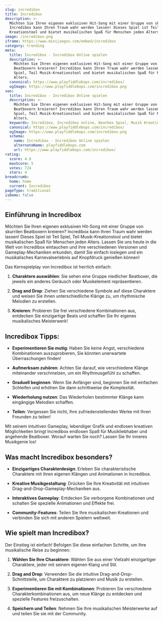 ```yaml
---
slug: incredibox
title: Incredibox
description: >-
  Möchten Sie Ihren eigenen exklusiven Hit-Song mit einer Gruppe von skurrilen Beatboxern kreieren?
  Incredibox kann Ihren Traum wahr werden lassen! Dieses Spiel ist Teil Spiel, Teil Musik-
  Kreationstool und bietet musikalischen Spaß für Menschen jeden Alters.
image: /incredibox.png
iframe: https://www.minijuegos.com/embed/incredibox
category: trending
meta:
  title: Incredibox - Incredibox Online spielen
  description: >-
    Möchten Sie Ihren eigenen exklusiven Hit-Song mit einer Gruppe von skurrilen
    Beatboxern kreieren? Incredibox kann Ihren Traum wahr werden lassen! Dieses Spiel ist Teil
    Spiel, Teil Musik-Kreationstool und bietet musikalischen Spaß für Menschen jeden
    Alters.
  canonical: https://www.playfiddlebops.com/incredibox/
  ogImage: https://www.playfiddlebops.com/incredibox.png
seo:
  title: Incredibox - Incredibox Online spielen
  description: >-
    Möchten Sie Ihren eigenen exklusiven Hit-Song mit einer Gruppe von skurrilen
    Beatboxern kreieren? Incredibox kann Ihren Traum wahr werden lassen! Dieses Spiel ist Teil
    Spiel, Teil Musik-Kreationstool und bietet musikalischen Spaß für Menschen jeden
    Alters.
  keywords: Incredibox, Incredibox online, Beatbox Spiel, Musik Kreation
  canonical: https://www.playfiddlebops.com/incredibox/
  ogImage: https://www.playfiddlebops.com/incredibox.png
  schema:
    name: Incredibox - Incredibox Online spielen
    alternateName: playfiddlebops.com
    url: https://www.playfiddlebops.com/incredibox/
rating:
  score: 4.9
  maxScore: 5
  votes: 724
  stars: 4
breadcrumb:
  home: home
  current: Incredibox
pageType: traditional
isDemo: false
---
```


## Einführung in Incredibox

Möchten Sie Ihren eigenen exklusiven Hit-Song mit einer Gruppe von skurrilen Beatboxern kreieren? Incredibox kann Ihren Traum wahr werden lassen! Dieses Spiel ist Teil Spiel, Teil Musik-Kreationstool und bietet musikalischen Spaß für Menschen jeden Alters. Lassen Sie uns heute in die Welt von Incredibox eintauchen und ihre verschiedenen Versionen und Gameplay-Mechaniken erkunden, damit Sie einfach loslegen und ein musikalisches Karnevalserlebnis auf Knopfdruck genießen können!

Das Kernspielplay von Incredibox ist herrlich einfach:

1. **Charaktere auswählen**: Sie sehen eine Gruppe niedlicher Beatboxer, die jeweils ein anderes Geräusch oder Musikelement repräsentieren.

1. **Drag and Drop**: Ziehen Sie verschiedene Symbole auf diese Charaktere und weisen Sie ihnen unterschiedliche Klänge zu, um rhythmische Melodien zu erstellen.

1. **Kreieren**: Probieren Sie frei verschiedene Kombinationen aus, entdecken Sie einzigartige Beats und schaffen Sie Ihr eigenes musikalisches Meisterwerk!

## Incredibox Tipps:

- **Experimentieren Sie mutig**: Haben Sie keine Angst, verschiedene Kombinationen auszuprobieren, Sie könnten unerwartete Überraschungen finden!

- **Aufmerksam zuhören**: Achten Sie darauf, wie verschiedene Klänge miteinander verschmelzen, um ein Rhythmusgefühl zu schaffen.

- **Graduell beginnen**: Wenn Sie Anfänger sind, beginnen Sie mit einfachen Schleifen und erhöhen Sie dann schrittweise die Komplexität.

- **Wiederholung nutzen**: Das Wiederholen bestimmter Klänge kann eingängige Melodien schaffen.

- **Teilen**: Vergessen Sie nicht, Ihre zufriedenstellenden Werke mit Ihren Freunden zu teilen!

Mit seinem intuitiven Gameplay, lebendiger Grafik und endlosen kreativen Möglichkeiten bringt Incredibox endlosen Spaß für Musikliebhaber und angehende Beatboxer. Worauf warten Sie noch? Lassen Sie Ihr inneres Musikgenie los!

## Was macht Incredibox besonders?

- **Einzigartiges Charakterdesign**: Erleben Sie charakteristische Charaktere mit ihren eigenen Klängen und Animationen in Incredibox.

- **Kreative Musikgestaltung**: Drücken Sie Ihre Kreativität mit intuitiven Drag-and-Drop-Gameplay-Mechaniken aus.

- **Interaktives Gameplay**: Entdecken Sie verborgene Kombinationen und schalten Sie spezielle Animationen und Effekte frei.

- **Community-Features**: Teilen Sie Ihre musikalischen Kreationen und verbinden Sie sich mit anderen Spielern weltweit.

## Wie spielt man Incredibox?

Der Einstieg ist einfach! Befolgen Sie diese einfachen Schritte, um Ihre musikalische Reise zu beginnen:

1. **Wählen Sie Ihre Charaktere**: Wählen Sie aus einer Vielzahl einzigartiger Charaktere, jeder mit seinem eigenen Klang und Stil.

1. **Drag and Drop**: Verwenden Sie die intuitive Drag-and-Drop-Schnittstelle, um Charaktere zu platzieren und Musik zu erstellen.

1. **Experimentieren Sie mit Kombinationen**: Probieren Sie verschiedene Charakterkombinationen aus, um neue Klänge zu entdecken und spezielle Features freizuschalten.

1. **Speichern und Teilen**: Nehmen Sie Ihre musikalischen Meisterwerke auf und teilen Sie sie mit der Community.